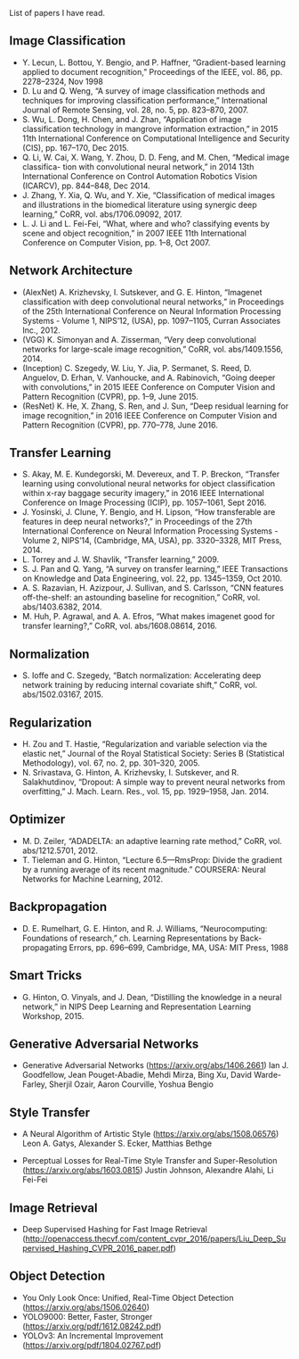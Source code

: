 List of papers I have read.

## Image Classification
- Y. Lecun, L. Bottou, Y. Bengio, and P. Haffner, “Gradient-based learning applied to document recognition,” Proceedings of the IEEE, vol. 86, pp. 2278–2324, Nov 1998
- D. Lu and Q. Weng, “A survey of image classification methods and techniques for improving classification performance,” International Journal of Remote Sensing, vol. 28, no. 5, pp. 823–870, 2007.
- S. Wu, L. Dong, H. Chen, and J. Zhan, “Application of image classification technology in mangrove information extraction,” in 2015 11th International Conference on Computational Intelligence and Security (CIS), pp. 167–170, Dec 2015.
- Q. Li, W. Cai, X. Wang, Y. Zhou, D. D. Feng, and M. Chen, “Medical image classifica- tion with convolutional neural network,” in 2014 13th International Conference on Control Automation Robotics Vision (ICARCV), pp. 844–848, Dec 2014.
- J. Zhang, Y. Xia, Q. Wu, and Y. Xie, “Classification of medical images and illustrations in the biomedical literature using synergic deep learning,” CoRR, vol. abs/1706.09092, 2017.
- L. J. Li and L. Fei-Fei, “What, where and who? classifying events by scene and object recognition,” in 2007 IEEE 11th International Conference on Computer Vision, pp. 1–8, Oct 2007.

## Network Architecture
- (AlexNet) A. Krizhevsky, I. Sutskever, and G. E. Hinton, “Imagenet classification with deep convolutional neural networks,” in Proceedings of the 25th International Conference on Neural Information Processing Systems - Volume 1, NIPS’12, (USA), pp. 1097–1105, Curran Associates Inc., 2012.
- (VGG) K. Simonyan and A. Zisserman, “Very deep convolutional networks for large-scale image recognition,” CoRR, vol. abs/1409.1556, 2014.
- (Inception) C. Szegedy, W. Liu, Y. Jia, P. Sermanet, S. Reed, D. Anguelov, D. Erhan, V. Vanhoucke, and A. Rabinovich, “Going deeper with convolutions,” in 2015 IEEE Conference on Computer Vision and Pattern Recognition (CVPR), pp. 1–9, June 2015.
- (ResNet) K. He, X. Zhang, S. Ren, and J. Sun, “Deep residual learning for image recognition,” in 2016 IEEE Conference on Computer Vision and Pattern Recognition (CVPR), pp. 770–778, June 2016.

## Transfer Learning
- S. Akay, M. E. Kundegorski, M. Devereux, and T. P. Breckon, “Transfer learning using convolutional neural networks for object classification within x-ray baggage security imagery,” in 2016 IEEE International Conference on Image Processing (ICIP), pp. 1057–1061, Sept 2016.
- J. Yosinski, J. Clune, Y. Bengio, and H. Lipson, “How transferable are features in deep neural networks?,” in Proceedings of the 27th International Conference on Neural Information Processing Systems - Volume 2, NIPS’14, (Cambridge, MA, USA), pp. 3320–3328, MIT Press, 2014.
- L. Torrey and J. W. Shavlik, “Transfer learning,” 2009.
- S. J. Pan and Q. Yang, “A survey on transfer learning,” IEEE Transactions on Knowledge and Data Engineering, vol. 22, pp. 1345–1359, Oct 2010.
- A. S. Razavian, H. Azizpour, J. Sullivan, and S. Carlsson, “CNN features off-the-shelf: an astounding baseline for recognition,” CoRR, vol. abs/1403.6382, 2014.
- M. Huh, P. Agrawal, and A. A. Efros, “What makes imagenet good for transfer learning?,” CoRR, vol. abs/1608.08614, 2016.


## Normalization
- S. Ioffe and C. Szegedy, “Batch normalization: Accelerating deep network training by reducing internal covariate shift,” CoRR, vol. abs/1502.03167, 2015.

## Regularization
- H. Zou and T. Hastie, “Regularization and variable selection via the elastic net,” Journal of the Royal Statistical Society: Series B (Statistical Methodology), vol. 67, no. 2, pp. 301–320, 2005.
- N. Srivastava, G. Hinton, A. Krizhevsky, I. Sutskever, and R. Salakhutdinov, “Dropout: A simple way to prevent neural networks from overfitting,” J. Mach. Learn. Res., vol. 15, pp. 1929–1958, Jan. 2014.

## Optimizer
- M. D. Zeiler, “ADADELTA: an adaptive learning rate method,” CoRR, vol. abs/1212.5701, 2012.
- T. Tieleman and G. Hinton, “Lecture 6.5—RmsProp: Divide the gradient by a running average of its recent magnitude.” COURSERA: Neural Networks for Machine Learning, 2012.

## Backpropagation
- D. E. Rumelhart, G. E. Hinton, and R. J. Williams, “Neurocomputing: Foundations of research,” ch. Learning Representations by Back-propagating Errors, pp. 696–699, Cambridge, MA, USA: MIT Press, 1988

## Smart Tricks
- G. Hinton, O. Vinyals, and J. Dean, “Distilling the knowledge in a neural network,” in NIPS Deep Learning and Representation Learning Workshop, 2015.

## Generative Adversarial Networks
- Generative Adversarial Networks (https://arxiv.org/abs/1406.2661)
  Ian J. Goodfellow, Jean Pouget-Abadie, Mehdi Mirza, Bing Xu, David Warde-Farley, Sherjil Ozair, Aaron Courville, Yoshua Bengio
   
## Style Transfer
- A Neural Algorithm of Artistic Style (https://arxiv.org/abs/1508.06576) 
  Leon A. Gatys, Alexander S. Ecker, Matthias Bethge

- Perceptual Losses for Real-Time Style Transfer and Super-Resolution (https://arxiv.org/abs/1603.0815)
  Justin Johnson, Alexandre Alahi, Li Fei-Fei

## Image Retrieval
- Deep Supervised Hashing for Fast Image Retrieval (http://openaccess.thecvf.com/content_cvpr_2016/papers/Liu_Deep_Supervised_Hashing_CVPR_2016_paper.pdf)

## Object Detection
- You Only Look Once: Unified, Real-Time Object Detection (https://arxiv.org/abs/1506.02640)
- YOLO9000: Better, Faster, Stronger (https://arxiv.org/pdf/1612.08242.pdf)
- YOLOv3: An Incremental Improvement (https://arxiv.org/pdf/1804.02767.pdf) 
